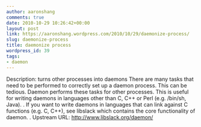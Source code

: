 ```yaml
---
author: aaronshang
comments: true
date: 2010-10-29 10:26:42+00:00
layout: post
link: https://aaronshang.wordpress.com/2010/10/29/daemonize-process/
slug: daemonize-process
title: daemonize process
wordpress_id: 39
tags:
- daemon
---
```


Description: turns other processes into daemons
 There are many tasks that need to be performed to correctly set up a
 daemon process. This can be tedious. Daemon performs these tasks for
 other processes. This is useful for writing daemons in languages other
 than C, C++ or Perl (e.g. /bin/sh, Java).
 .
 If you want to write daemons in languages that can link against C functions
 (e.g. C, C++), see libslack which contains the core functionality of daemon.
 .
 Upstream URL: http://www.libslack.org/daemon/
